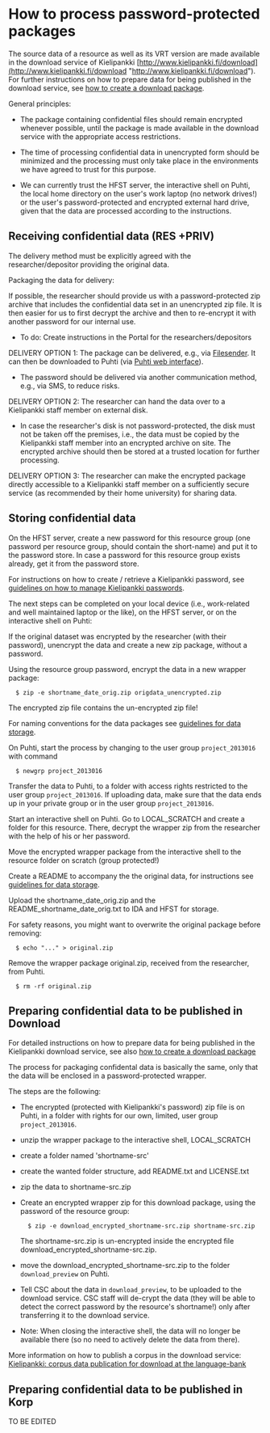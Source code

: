 # How to process password-protected packages
The source data of a resource as well as its VRT version are made available in the download service of Kielipankki [http://www.kielipankki.fi/download](http://www.kielipankki.fi/download "http://www.kielipankki.fi/download").
For further instructions on how to prepare data for being published in the download service, see [how to create a download package](howto_download_package.md).

General principles:

- The package containing confidential files should remain encrypted whenever possible, until the package is made available in the download service with the appropriate access restrictions. 

- The time of processing confidential data in unencrypted form should be minimized and the processing must only take place in the environments we have agreed to trust for this purpose.

- We can currently trust the HFST server, the interactive shell on Puhti, the local home directory on the user's work laptop (no network drives!) or the user's password-protected and encrypted external hard drive, given that the data are processed according to the instructions. 


## Receiving confidential data (RES +PRIV)

The delivery method must be explicitly agreed with the researcher/depositor providing the original data.

Packaging the data for delivery:

If possible, the researcher should provide us with a password-protected zip archive that includes the confidential data set in an unencrypted zip file. It is then easier for us to first decrypt the archive and then to re-encrypt it with another password for our internal use.

- To do: Create instructions in the Portal for the researchers/depositors
   
DELIVERY OPTION 1: The package can be delivered, e.g., via [Filesender](https://filesender.funet.fi/). It can then be downloaded to Puhti (via [Puhti web interface](https://www.puhti.csc.fi/)).

- The password should be delivered via another communication method, e.g., via SMS, to reduce risks.

DELIVERY OPTION 2: The researcher can hand the data over to a Kielipankki staff member on external disk.

- In case the researcher's disk is not password-protected, the disk must not be taken off the premises, i.e., the data must be copied by the Kielipankki staff member into an encrypted archive on site. The encrypted archive should then be stored at a trusted location for further processing.

DELIVERY OPTION 3: The researcher can make the encrypted package directly accessible to a Kielipankki staff member on a sufficiently secure service (as recommended by their home university) for sharing data.


## Storing confidential data

On the HFST server, create a new password for this resource group (one password per resource group, should contain the short-name) and put it to the password store. In case a password for this resource group exists already, get it from the password store.

For instructions on how to create / retrieve a Kielipankki password, see [guidelines on how to manage Kielipankki passwords](howto_manage_passwords.md).

The next steps can be completed on your local device (i.e., work-related and well maintained laptop or the like), on the HFST server, or on the interactive shell on Puhti:

If the original dataset was encrypted by the researcher (with their password), unencrypt the data and create a new zip package, without a password.

Using the resource group password, encrypt the data in a new wrapper package:

      $ zip -e shortname_date_orig.zip origdata_unencrypted.zip		

The encrypted zip file contains the un-encrypted zip file!

For naming conventions for the data packages see [guidelines for data storage](howto_data_storage.md).



On Puhti, start the process by changing to the user group `project_2013016` with command 
   
      $ newgrp project_2013016
   
Transfer the data to Puhti, to a folder with access rights restricted to the user group `project_2013016`.
If uploading data, make sure that the data ends up in your private group or in the user group `project_2013016`.

Start an interactive shell on Puhti. Go to LOCAL_SCRATCH and create a folder for this resource.
There, decrypt the wrapper zip from the researcher with the help of his or her password.

Move the encrypted wrapper package from the interactive shell to the resource folder on scratch (group protected!)

Create a README to accompany the the original data, for instructions see [guidelines for data storage](howto_data_storage.md).

Upload the shortname_date_orig.zip and the README_shortname_date_orig.txt to IDA and HFST for storage.

For safety reasons, you might want to overwrite the original package before removing:

      $ echo "..." > original.zip
   
Remove the wrapper package original.zip, received from the researcher, from Puhti.

      $ rm -rf original.zip



## Preparing confidential data to be published in Download

For detailed instructions on how to prepare data for being published in the Kielipankki download service, see also [how to create a download package](howto_download_package.md)

The process for packaging confidental data is basically the same, only that the data will be enclosed in a password-protected wrapper.

The steps are the following:

- The encrypted (protected with Kielipankki's password) zip file is on Puhti, in a folder with rights for our own, limited, user group `project_2013016`.

- unzip the wrapper package to the interactive shell, LOCAL_SCRATCH

- create a folder named 'shortname-src'

- create the wanted folder structure, add README.txt and LICENSE.txt

- zip the data to shortname-src.zip

- Create an encrypted wrapper zip for this download package, using the password of the resource group:
 
        $ zip -e download_encrypted_shortname-src.zip shortname-src.zip

   The shortname-src.zip is un-encrypted inside the encrypted file download_encrypted_shortname-src.zip.

- move the download_encrypted_shortname-src.zip to the folder `download_preview` on Puhti.

- Tell CSC about the data in `download_preview`, to be uploaded to the download service. CSC staff will de-crypt the data (they will be able to detect the correct password by the resource's shortname!) only after transferring it to the download service.

- Note: When closing the interactive shell, the data will no longer be available there (so no need to actively delete the data from there).



More information on how to publish a corpus in the download service:
[Kielipankki: corpus data publication for download at the language-bank](https://www.kielipankki.fi/development/corpus-data-publication-for-download-at-the-language-bank/)


## Preparing confidential data to be published in Korp

TO BE EDITED
